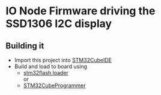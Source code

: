 # IO Node Firmware driving the SSD1306 I2C display

## Building it
  - Import this project into [STM32CubeIDE](https://www.st.com/en/development-tools/stm32cubeide.html)
  - Build and load to board using  
    - [stm32flash loader](https://git.code.sf.net/p/stm32flash/code)  
or
    - [STM32CubeProgrammer](https://www.st.com/content/st_com/en/products/development-tools/software-development-tools/stm32-software-development-tools/stm32-programmers/stm32cubeprog.html) 
